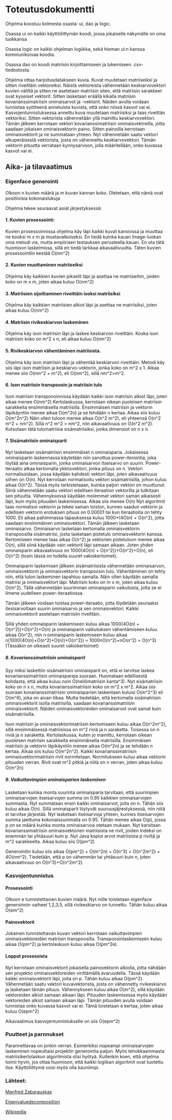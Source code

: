 # Toteutusdokumentti

Ohjelma koostuu kolmesta osasta: ui, dao ja logic.

Osassa ui on kaikki käyttöliittymän koodi, jossa jokaiselle näkymälle on oma luokkansa

Osassa logic on kaikki ohjelman logiikka, sekä hieman ui:n kanssa kommunikoivaa koodia.

Osassa dao on koodi matriisin kirjoittamiseen ja lukemiseen .csv-tiedostosta.

Ohjelma ottaa harjoitusdatakseen kuvia. Kuvat muutetaan matriiseiksi ja sitten riveittäin vektoreiksi. 
Näistä vektoreista vähennetään keskiarvovektori kuvien väliltä ja sitten ne asetetaan matriisin siten, että matriisin sarakkeet ovat kyseiset vektorit.
Sitten lasketaan eräällä kikalla matriisin kovarianssimatriisin ominaisarvot ja -vektorit. 
Näiden avulla voidaan tunnistaa syötteenä annetuista kuvista, että onko niissä kasvot vai ei.
Kasvojentunnistuksessa annettu kuva muutetaan matriisiksi ja taas riveittän vektoriksi. Sitten vektorista vähennetään yllä mainittu keskiarvovektori.
Tämän jälkeen kerrotaan vektori kovarianssimatriisin ominaisvektreilla, jotta saadaan jokaisen ominaisvektorin paino.
Sitten painoilla kerrotaan ominaisvektorit ja ne summataan yhteen.
Nyt vähennetään saatu vektori alkuperäisestä vektorista, josta on vähennettu keskiarvovektori.
Tämän vektorin pituutta verrataan kynnysarvoon, jolla määritellään, onko kuvassa kasvot vai ei.

## Aika- ja tilavaatimus
### Eigenface generointi

Olkoon n kuvien määrä ja m kuvan kannan koko. 
Oletetaan, että nämä ovat positiivisia kokonaislukuja

Ohjelma tekee seuraavat asiat järjestyksessä:

#### 1. Kuvien prosessointi:
Kuvien prosessoinnissa ohjelma käy läpi kaikki kuvat kansiossa ja muuttaa ne kooksi m x m ja mustavalkoiseksi.
En tiedä kuinka kauan Image-luokan oma metodi vie, mutta empiirisen testauksen perusteella kauan. En ota tätä huomioon laskelmissa, sillä en tiedä tarkkaa aikavaativuutta.
Täten kuvien prosessointiin kestää O(nm^2)

#### 2. Kuvien muuttaminen matriiseiksi
Ohjelma käy kaikkien kuvien pikselit läpi ja asettaa ne matriiseihin, joiden koko on m x m, joten aikaa kuluu O(nm^2)

#### 3. Matriisien sijoittaminen riveittäin isoksi matriisiksi
Ohjelma käy kaikkien matriisien alkiot läpi ja asettaa ne matriisiksi, joten aikaa kuluu O(nm^2)

#### 4. Matriisin rivikeskiarvon laskeminen
Ohjelma käy ison matriisin läpi ja laskee keskiarvon riveittäin. Koska ison matriisin koko on m^2 x n, eli aikaa kuluu O(nm^2)

#### 5. Rivikeskiarvon vähentäminen matriisista.
Ohjelma käy ison matriisin läpi ja vähentää keskiarvon riveittäin. Metodi käy siis läpi ison matriisin ja keskiarvo-vektorin, jonka koko on m^2 x 1.
Aikaa menee siis O(nm^2 + m^2), eli O(nm^2), sillä nm^2>m^2.

#### 6. Ison matriisin transpoosin ja matriisin tulo
Ison matriisin transponoinnissa käydään kaikki ison matriisin alkiot läpi, joten aikaa menee O(nm^2)
Kertolaskussa, kerrotaan oikean puoleisen matriisin sarakkeita ensimmäisella matriisilla. Ensimmäisen matriisin ja vektorin läpikäyntiin menee aikaa O(m^2n) ja se tehdään n kertaa. Aikaa siis kuluu O(m^2n^2)
Näin ollen tuloon menee aikaa O(n^2 m^2), eli yhteensä O(n^2 m^2 + nm^2). Sillä n^2 m^2 > nm^2, niin aikavaativuus on O(n^2 m^2).
Kutsutaan tätä tulomatriisia sisämatriisiksi, jonka dimensiot on n x n.

#### 7. Sisämatriisin ominaisparit
Nyt lasketaan sisämatriisin ensimmäiset n ominaisparia. Jokaisessa ominaisparin laskennassa käytetään niin sanottua power-iterointia, joka löytää aina ominaisparin, jonka ominaisarvon itseisarvo on suurin. 
Power-iteraatio alkaa kertomalla ykkösvektori, jonka pituus on n. Vektori normalisoidaan, jossa käydään kahdesti vektori läpi, joten aikavaativuus siihen on O(n).
Nyt kerrotaan normalisoitu vektori sisämatriisilla, johon kuluu aikaa O(n^2). Tässä myös tarkistetaaan, kuinka paljon vektori on muuttunut. Siinä vähennetään saatu vektori edellisen iteraation vektorilla ja tutkitaan sen pituutta. Vähennyksessä käydään molemmat vektori saman aikaisesti  läpi, kuin myös pituuden laskemisessa. Aikaa siis menee O(n)
Nyt algoritmit taas normalisoi vektorin ja tekee saman toiston, kunnes saadun vektorin ja edellisen vektorin erotuksen pituus on 0.00001 tai kun iteraatioita on tehty 1000.
Eli aikaa pahimmassa tapauksessa kuluu 1000*(4O(n) + O(n^2), jotta saadaan ensimmäinen ominaisvektori.
Tämän jälkeen lasketaan ominaisarvo.
Ominaisarvo lasketaan kertomalla ominaisvektorin transpoosilla sisämatriisi, josta lasketaan pistetulo ominaisvektorin kanssa.
Kertomiseen menee taas aikaa O(n^2) ja vektorien pistetuloon menee aikaa O(n), sillä siinä käydään vain vektorit läpi samaan aikaan.
Joten yhden ominaisparin aikavaativuus on 1000(4O(n) + O(n^2))+O(n^2)+O(n), eli O(n^2) (tosin tässä on todella suuret vakiokertoimet).

Ominaisparin laskemisen jälkeen sisämatriisista vähennetään ominaisarvon, ominaisvektorin ja ominaisvektorin transpoosin tulo. Vähentäminen on tehty niin, että tulon laskeminen tapahtuu samalla. Näin ollen käydään samalla matriisi ja ominaisvektort läpi. Matriisin koko on m x m, joten aikaa kuluu O(m^2). Tällä vähennetään suurimman ominaisparin vaikutusta, jotta se ei ilmene uudelleen power-iteraatiossa.

Tämän jälkeen voidaan toistaa power-iteraatio, jotta löydetään seuraaksi itesisarvoltaan suurin ominaisarvo ja sen ominaisvektori. Kaikki ominaisvektorit asetetaan matriisiin riveittäin.

Sillä yhden ominaisparin laskemiseen kuluu aikaa 1000(4O(n) + O(n^2))+O(n^2)+O(n) ja ominaisparin vaikutuksen vähentämiseen kuluu aikaa O(n^2), niin n ominaisparin laskemiseen kuluu aikaa n(1000(4O(n)+O(n^2)+O(n))+O(n^2)) = 1000nO(n^2)+nO(n^2) = O(n^3) (Tässäkin on oikeasti suuret vakiokertoimet)

##### 8. Kovarianssimatriisin ominaisparit
Syy miksi laskettiin sisämatriisin ominaisparit on, että ei tarvitse laskea kovarianssimatriisin ominaispareja suoraan. Huomataan edellisestä kohdasta, että aikaa kuluu noin O(neliömatriisin kanta^3). Nyt sisämatriisin koko on n x n, mutta kovarianssimatriisin koko on m^2 x m^2. Aikaa siis suoraan kovarianssimatriisin ominaisparien laskentaan kuluisi O(m^2^3) eli O(m^6), joka on aivan liikaa. Mutta tiedetään, että kertomalla sisämatriisin ominaisvektorit isolla matriisilla, saadaan kovarianssimatriisin ominaisvektorit. Näiden ominaisvektoreiden ominaisarvot ovat samat kuin sisämatriisilla.

Ison matriisin ja ominaisvektorimatriisin kertomiseen kuluu aikaa O(n^2m^2), sillä ensimmäisessä matriisissa on m^2 riviä ja n saraketta. Toisessa on n riviä ja n saraketta. Kertolaskussa, kuten jo mainittu, kerrotaan oikean puoleisen matriisin sarakkeita ensimmäisella matriisilla. Ensimmäisen matriisin ja vektorin läpikäyntiin menee aikaa O(m^2n) ja se tehdään n kertaa. Aikaa siis kuluu O(m^2n^2).
Kaikki kovarianssimatriisin ominaisvektorimatriisin rivit normitetaan. Normitukseen kuluu aikaa vektorin pituuden verran. Rivit ovat m^2 pitkiä ja niitä on n verran, joten aikaa kuluu O(m^2n)

##### 9. Vaikuttavimpien ominaisparien laskeminen
Lasketaan kuinka monta suurinta ominaisparia tarvitaan, että suurimpien ominaisarvojen itseisarvojen summa on 0.95 kaikkien ominaisarvojen summasta.
Nyt summataan ensin kaikki ominaisarvot, joita on n. Tähän siis kuluu aikaa O(n). 
Sillä ominaisparit löytyvät suuruusjäjrestyksessä, niin niitä ei tarvitse järjestää. Nyt lasketaan itseisarvoja yhteen, kunnes itseisarvojen summa jaettuma kokonaissummalla on 0.95. Tähän menee aikaa O(p), jossa p on se määrä kuinka monta ominaisarvoa otetaan mukaan.
Nyt karsitaan kovarianssimatriisin ominaisvektorien matriisista ne rivit, joiden indeksi on enemmän tai yhtäsuuri kuin p.
Nyt Java kopioi arvot matriisista p riviltä ja m^2 sarakkeelta.
Aikaa kuluu siis O(pm^2)

Generointiin kuluu siis aikaa O(pm^2) + O(m^2n) + O(n^3) + O(n^2m^2) + 4O(nm^2). Tiedetään, että p on vähemmän tai yhtäsuuri kuin n, joten
aikavaativuus on O(n^3)+O(n^2m^2)

### Kasvojentunnistus

#### Prosessointi
Olkoon e tunnistettavien kuvien määrä. Nyt niille toistetaan eigenface generoinnin vaiheet 1,2,3,5, sillä rivikeskiarvo on tunnettu. Tähän kuluu aikaa O(em^2)

#### Painovektorit
Jokainen tunnistettavan kuvan vektori kerrotaan vaikuttavimpien ominaisvektoreiden matriisin transpoosilla. Transpoosinlaskemiseen kuluu aikaa O(pm^2) ja kertolaskuun kuluu aikaa O(pm^2e). 

#### Lopput prosessista
Nyt kerrotaan ominaisvektorit jokaisella painovektorin alkiolla, jotta nähdään sen projektio ominaisvektoreiden virittämällä avaruudella. Tässä käydään kaikki ominaisvektorit läpi, joita on p. Tähän kuluu aikaa O(pm^2). Vähennetään saatu vektori kuvavektorista, josta on vähennetty rivikeskiarvo ja lasketaan tämän pituus.
Vähennykseen kuluu aikaa O(m^2), sillä käydään vektoreiden alkiot samaan aikaan läpi. Pituuden laskemisessa myös käydään vektoreiden alkiot samaan aikaan läpi.
Tämän pituuden avulla voidaan tunnistaa onko kuvassa kasvot vai ei.
Tämä toistetaan e kertaa, joten aikaa kuluu O(epm^2)

Aikavaatimus kasvojentunnistukselle on siis O(epm^2)

### Puutteet ja parnnukset

Parannettavaa on jonkin verran. Esimerkiksi nopeampi ominaisarvojen laskeminen nopeuttaisi projektin generointia paljon. Myös tehokkaammasta matriisikertolaskun algoritmista olisi hyötyä. Kuitenkin koen, että ohjelma toimii hyvin, jos ottaa huomioon, että kaikki logiikan algoritmit ovat tuotettu itse. Käyttöliittymä voisi myös olla kauniimpi.

### Lähteet:

[Manfred Zabarauskas](http://blog.manfredas.com/eigenfaces-tutorial/)

[Eigenvaluedecomposition](https://medium.com/@louisdevitry/intuitive-tutorial-on-eigenvalue-decomposition-in-numpy-af0062a4929b)

[Wikipedia](https://en.wikipedia.org/wiki/Eigenface)

